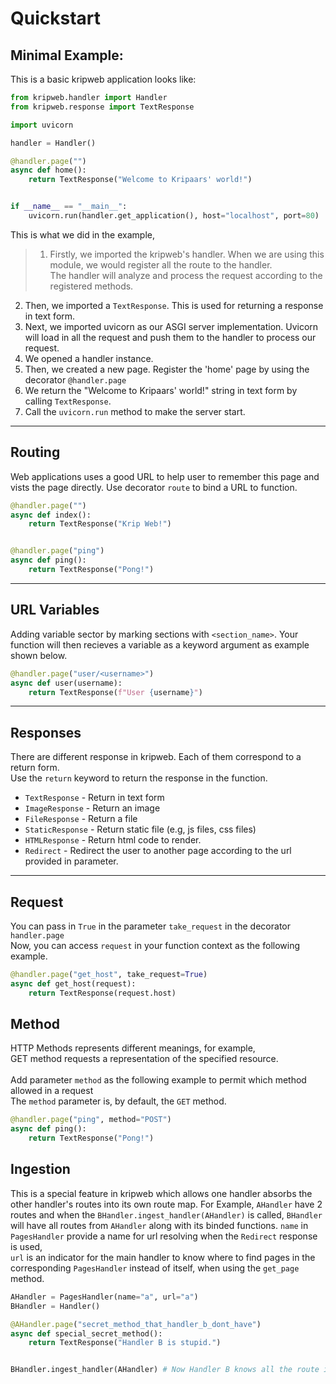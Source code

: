 # Quickstart

## Minimal Example:
This is a basic kripweb application looks like:
```python
from kripweb.handler import Handler
from kripweb.response import TextResponse

import uvicorn

handler = Handler()

@handler.page("")
async def home():
    return TextResponse("Welcome to Kripaars' world!")


if __name__ == "__main__":
    uvicorn.run(handler.get_application(), host="localhost", port=80)
```
This is what we did in the example,<br>
>1. Firstly, we imported the kripweb's handler. When we are using this module, we would register all the route
        to the handler.<br> The handler will analyze and process the request according to the registered methods.
2. Then, we imported a `TextResponse`. This is used for returning a response in text form. 
3. Next, we imported uvicorn as our ASGI server implementation. Uvicorn will load in all the request and push them to the handler to process our request.
4. We opened a handler instance.
5. Then, we created a new page. Register the 'home' page by using the decorator `@handler.page`
6. We return the "Welcome to Kripaars' world!" string in text form by calling `TextResponse`.
7. Call the `uvicorn.run` method to make the server start.
---
## Routing
Web applications uses a good URL to help user to remember this page and vists the page directly.
Use decorator `route` to bind a URL to function.

```python
@handler.page("")
async def index():
    return TextResponse("Krip Web!")


@handler.page("ping")
async def ping():
    return TextResponse("Pong!")
```
---
## URL Variables
Adding variable sector by marking sections with `<section_name>`. 
Your function will then recieves a variable as a keyword argument as example shown below.
```python
@handler.page("user/<username>")
async def user(username):
    return TextResponse(f"User {username}")
```
---
## Responses
There are different response in kripweb. Each of them correspond to a return form.<br>
Use the `return` keyword to return the response in the function.


- `TextResponse` \- Return in text form  
- `ImageResponse` \-  Return an image  
- `FileResponse` \- Return a file  
- `StaticResponse` \- Return static file (e.g, js files, css files)  
- `HTMLResponse` \- Return html code to render.
- `Redirect` \- Redirect the user to another page according to the url provided in parameter.
---
## Request
You can pass in `True` in the parameter `take_request` in the decorator `handler.page`<br>
Now, you can access `request` in your function context as the following example.
```python
@handler.page("get_host", take_request=True)
async def get_host(request):
    return TextResponse(request.host)
```


## Method
HTTP Methods represents different meanings, for example,<br>
GET method requests a representation of the specified resource.<br><br>
Add parameter `method` as the following example to permit which method allowed in a request<br>
The `method` parameter is, by default, the `GET` method. 
```python
@handler.page("ping", method="POST")
async def ping():
    return TextResponse("Pong!")
```

## Ingestion
This is a special feature in kripweb which allows one handler absorbs the other handler's routes into its own route map.
For Example, `AHandler` have 2 routes and when the `BHandler.ingest_handler(AHandler)` is called, 
`BHandler` will have all routes from `AHandler` along with its binded functions.
`name` in `PagesHandler` provide a name for url resolving when the `Redirect` response is used,   
`url` is an indicator for the main handler to know where to find pages in the corresponding `PagesHandler` instead of itself, when using the `get_page` method.
```python
AHandler = PagesHandler(name="a", url="a")
BHandler = Handler()

@AHandler.page("secret_method_that_handler_b_dont_have")
async def special_secret_method():
    return TextResponse("Handler B is stupid.")


BHandler.ingest_handler(AHandler) # Now Handler B knows all the route in AHandler including its secret.
```